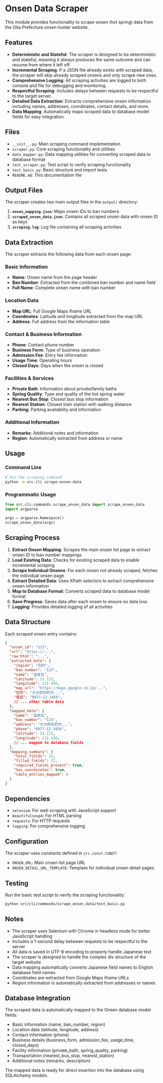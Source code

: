 # Onsen Data Scraper

This module provides functionality to scrape onsen (hot spring) data from the Oita Prefecture onsen hunter website.

## Features

- **Deterministic and Stateful**: The scraper is designed to be deterministic and stateful, meaning it always produces the same outcome and can resume from where it left off.
- **Incremental Scraping**: If a JSON file already exists with scraped data, the scraper will skip already scraped onsens and only scrape new ones.
- **Comprehensive Logging**: All scraping activities are logged to both console and file for debugging and monitoring.
- **Respectful Scraping**: Includes delays between requests to be respectful to the target server.
- **Detailed Data Extraction**: Extracts comprehensive onsen information including names, addresses, coordinates, contact details, and more.
- **Data Mapping**: Automatically maps scraped data to database model fields for easy integration.

## Files

- `__init__.py`: Main scraping command implementation
- `scraper.py`: Core scraping functionality and utilities
- `data_mapper.py`: Data mapping utilities for converting scraped data to database format
- `test_scraper.py`: Test script to verify scraping functionality
- `test_basic.py`: Basic structure and import tests
- `README.md`: This documentation file

## Output Files

The scraper creates two main output files in the `output/` directory:

1. **`onsen_mapping.json`**: Maps onsen IDs to ban numbers
2. **`scraped_onsen_data.json`**: Contains all scraped onsen data with onsen ID as keys
3. **`scraping.log`**: Log file containing all scraping activities

## Data Extraction

The scraper extracts the following data from each onsen page:

### Basic Information

- **Name**: Onsen name from the page header
- **Ban Number**: Extracted from the combined ban number and name field
- **Full Name**: Complete onsen name with ban number

### Location Data

- **Map URL**: Full Google Maps iframe URL
- **Coordinates**: Latitude and longitude extracted from the map URL
- **Address**: Full address from the information table

### Contact & Business Information

- **Phone**: Contact phone number
- **Business Form**: Type of business operation
- **Admission Fee**: Entry fee information
- **Usage Time**: Operating hours
- **Closed Days**: Days when the onsen is closed

### Facilities & Services

- **Private Bath**: Information about private/family baths
- **Spring Quality**: Type and quality of the hot spring water
- **Nearest Bus Stop**: Closest bus stop information
- **Nearest Station**: Closest train station with walking distance
- **Parking**: Parking availability and information

### Additional Information

- **Remarks**: Additional notes and information
- **Region**: Automatically extracted from address or name

## Usage

### Command Line

```bash
# Run the scraping command
python -m src.cli scrape-onsen-data
```

### Programmatic Usage

```python
from src.cli.commands.scrape_onsen_data import scrape_onsen_data
import argparse

args = argparse.Namespace()
scrape_onsen_data(args)
```

## Scraping Process

1. **Extract Onsen Mapping**: Scrapes the main onsen list page to extract onsen ID to ban number mappings
2. **Load Existing Data**: Checks for existing scraped data to enable incremental scraping
3. **Scrape Individual Onsens**: For each onsen not already scraped, fetches the individual onsen page
4. **Extract Detailed Data**: Uses XPath selectors to extract comprehensive onsen information
5. **Map to Database Format**: Converts scraped data to database model format
6. **Save Progress**: Saves data after each onsen to ensure no data loss
7. **Logging**: Provides detailed logging of all activities

## Data Structure

Each scraped onsen entry contains:

```json
{
  "onsen_id": "123",
  "url": "https://...",
  "raw_html": "...",
  "extracted_data": {
    "region": "別府",
    "ban_number": "123",
    "name": "温泉名",
    "latitude": 33.123,
    "longitude": 131.456,
    "map_url": "https://maps.google.co.jp/...",
    "住所": "大分県別府市...",
    "電話": "0977-12-3456",
    // ... other table data
  },
  "mapped_data": {
    "name": "温泉名",
    "ban_number": "123",
    "address": "大分県別府市...",
    "phone": "0977-12-3456",
    "latitude": 33.123,
    "longitude": 131.456,
    // ... mapped to database fields
  },
  "mapping_summary": {
    "total_fields": 15,
    "filled_fields": 12,
    "required_fields_present": true,
    "has_coordinates": true,
    "table_entries_mapped": 8
  }
}
```

## Dependencies

- `selenium`: For web scraping with JavaScript support
- `beautifulsoup4`: For HTML parsing
- `requests`: For HTTP requests
- `logging`: For comprehensive logging

## Configuration

The scraper uses constants defined in `src.const.CONST`:

- `ONSEN_URL`: Main onsen list page URL
- `ONSEN_DETAIL_URL_TEMPLATE`: Template for individual onsen detail pages

## Testing

Run the basic test script to verify the scraping functionality:

```bash
python src/cli/commands/scrape_onsen_data/test_basic.py
```

## Notes

- The scraper uses Selenium with Chrome in headless mode for better JavaScript handling
- Includes a 1-second delay between requests to be respectful to the server
- All data is saved in UTF-8 encoding to properly handle Japanese text
- The scraper is designed to handle the complex div structure of the target website
- Data mapping automatically converts Japanese field names to English database field names
- Coordinates are extracted from Google Maps iframe URLs
- Region information is automatically extracted from addresses or names

## Database Integration

The scraped data is automatically mapped to the Onsen database model fields:

- Basic information (name, ban_number, region)
- Location data (latitude, longitude, address)
- Contact information (phone)
- Business details (business_form, admission_fee, usage_time, closed_days)
- Facility information (private_bath, spring_quality, parking)
- Transportation (nearest_bus_stop, nearest_station)
- Additional notes (remarks, description)

The mapped data is ready for direct insertion into the database using SQLAlchemy models.
